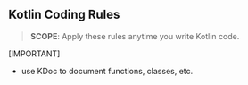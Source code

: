 ## Kotlin Coding Rules

> **SCOPE**: Apply these rules anytime you write Kotlin code.

[IMPORTANT]
- use KDoc to document functions, classes, etc.
